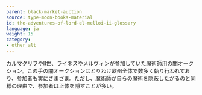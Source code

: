 ```yaml
---
parent: black-market-auction
source: type-moon-books-material
id: the-adventures-of-lord-el-melloi-ii-glossary
language: ja
weight: 15
category:
- other_alt
---
```


カルマグリフやII世、ライネスやメルヴィンが参加していた魔術師用の闇オークション。この手の闇オークションはとりわけ欧州全体で数多く執り行われており、参加者も実にさまざま。ただし、魔術師が自らの魔術を隠蔽したがるのと同様の理由で、参加者は正体を隠すことが多い。
